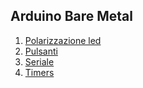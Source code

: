 

## Arduino Bare Metal
1. [Polarizzazione led](polarizzazioneled.md)
2. [Pulsanti](indexpulsanti.md)
3. [Seriale](indexseriale.md)
4. [Timers](indextimers.md)
<!--stackedit_data:
eyJoaXN0b3J5IjpbMTk1MTYzNTI1NV19
-->
